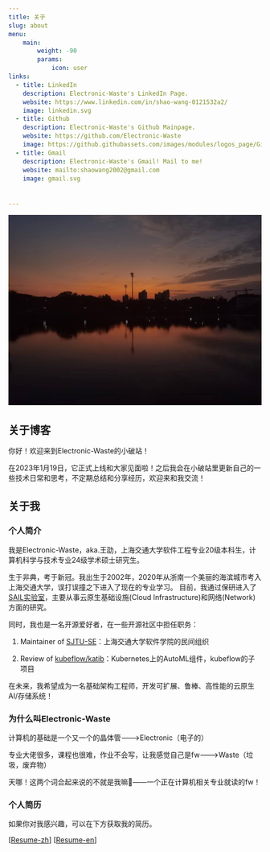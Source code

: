 ```yaml
---
title: 关于
slug: about
menu:
    main: 
        weight: -90
        params:
            icon: user
links:
  - title: LinkedIn
    description: Electronic-Waste's LinkedIn Page.
    website: https://www.linkedin.com/in/shao-wang-0121532a2/
    image: linkedin.svg
  - title: Github
    description: Electronic-Waste's Github Mainpage.
    website: https://github.com/Electronic-Waste
    image: https://github.githubassets.com/images/modules/logos_page/GitHub-Mark.png
  - title: Gmail
    description: Electronic-Waste's Gmail! Mail to me!
    website: mailto:shaowang2002@gmail.com
    image: gmail.svg
  

---
```

![最喜欢的风景——闵大荒的落日](sunset.jpg)
## 关于博客
你好！欢迎来到Electronic-Waste的小破站！

在2023年1月19日，它正式上线和大家见面啦！之后我会在小破站里更新自己的一些技术日常和思考，不定期总结和分享经历，欢迎来和我交流！

## 关于我
### 个人简介
我是Electronic-Waste，aka.王劭，上海交通大学软件工程专业20级本科生，计算机科学与技术专业24级学术硕士研究生。

生于非典，考于新冠。我出生于2002年，2020年从浙南一个美丽的海滨城市考入上海交通大学，误打误撞之下进入了现在的专业学习。
目前，我通过保研进入了[SAIL实验室](https://github.com/sjtu-sail)，主要从事云原生基础设施(Cloud Infrastructure)和网络(Network)方面的研究。

同时，我也是一名开源爱好者，在一些开源社区中担任职务：

1. Maintainer of [SJTU-SE](https://github.com/SJTU-SE)：上海交通大学软件学院的民间组织

2. Review of [kubeflow/katib](https://github.com/kubeflow/katib)：Kubernetes上的AutoML组件，kubeflow的子项目

在未来，我希望成为一名基础架构工程师，开发可扩展、鲁棒、高性能的云原生AI/存储系统！

### 为什么叫Electronic-Waste

计算机的基础是一个又一个的晶体管--->Electronic（电子的）

专业大佬很多，课程也很难，作业不会写，让我感觉自己是fw--->Waste（垃圾，废弃物）

天哪！这两个词合起来说的不就是我嘛🤡——一个正在计算机相关专业就读的fw！

### 个人简历

如果你对我感兴趣，可以在下方获取我的简历。

\[[Resume-zh](resume-zh.pdf)\] \[[Resume-en](resume-en.pdf)\]

